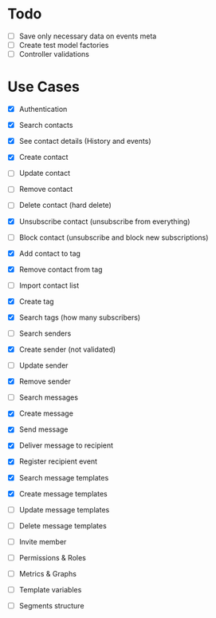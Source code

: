 # Todo

- [ ] Save only necessary data on events meta
- [ ] Create test model factories
- [ ] Controller validations

# Use Cases

- [x] Authentication
- [x] Search contacts
- [x] See contact details (History and events)
- [x] Create contact
- [ ] Update contact
- [ ] Remove contact
- [ ] Delete contact (hard delete)
- [x] Unsubscribe contact (unsubscribe from everything)
- [ ] Block contact (unsubscribe and block new subscriptions)
- [x] Add contact to tag
- [x] Remove contact from tag
- [ ] Import contact list
- [x] Create tag
- [x] Search tags (how many subscribers)
- [ ] Search senders
- [x] Create sender (not validated)
- [ ] Update sender
- [x] Remove sender
- [ ] Search messages
- [x] Create message
- [x] Send message
- [x] Deliver message to recipient
- [x] Register recipient event
- [x] Search message templates
- [x] Create message templates
- [ ] Update message templates
- [ ] Delete message templates

- [ ] Invite member
- [ ] Permissions & Roles
- [ ] Metrics & Graphs
- [ ] Template variables

- [ ] Segments structure
